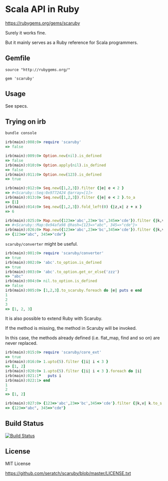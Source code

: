 # Scala API in Ruby

https://rubygems.org/gems/scaruby

Surely it works fine. 

But it mainly serves as a Ruby reference for Scala programmers.

## Gemfile

```
source "http://rubygems.org/"

gem 'scaruby'
```

## Usage

See specs.

## Trying on irb

```sh
bundle console
```

```ruby
irb(main):008:0> require 'scaruby'
=> false

irb(main):009:0> Option.new(nil).is_defined
=> false
irb(main):010:0> Option.apply(nil).is_defined
=> false
irb(main):011:0> Option.new(123).is_defined
=> true

irb(main):012:0> Seq.new([1,2,3]).filter {|e| e < 2 }
=> #<Scaruby::Seq:0x9772424 @array=[1]>
irb(main):013:0> Seq.new([1,2,3]).filter {|e| e < 2 }.to_a
=> [1]
irb(main):014:0> Seq.new([1,2,3]).fold_left(0) {|z,x| z + x }
=> 6

irb(main):025:0> Map.new({123=>'abc',23=>'bc',345=>'cde'}).filter {|k,v| k.to_s.size == 3 }
=> #<Scaruby::Map:0x94afa98 @hash={123=>"abc", 345=>"cde"}>
irb(main):026:0> Map.new({123=>'abc',23=>'bc',345=>'cde'}).filter {|k,v| k.to_s.size == 3 }.to_hash
=> {123=>"abc", 345=>"cde"}
```

`scaruby/converter` might be useful.

```ruby
irb(main):001:0> require 'scaruby/converter'
=> true
irb(main):002:0> 'abc'.to_option.is_defined
=> true
irb(main):003:0> 'abc'.to_option.get_or_else('zzz')
=> "abc"
irb(main):004:0> nil.to_option.is_defined
=> false
irb(main):005:0> [1,2,3].to_scaruby.foreach do |e| puts e end
1
2
3
=> [1, 2, 3]
```

It is also possible to extend Ruby with Scaruby. 

If the method is missing, the method in Scaruby will be invoked.

In this case, the methods already defined (i.e. flat_map, find and so on) are never replaced.

```ruby
irb(main):015:0> require 'scaruby/core_ext'
=> true
irb(main):016:0> 1.upto(5).filter {|i| i < 3 }
=> [1, 2]
irb(main):020:0> 1.upto(5).filter {|i| i < 3 }.foreach do |i|
irb(main):021:1*   puts i
irb(main):022:1> end
1
2
=> [1, 2]

irb(main):027:0> {123=>'abc',23=>'bc',345=>'cde'}.filter {|k,v| k.to_s.size == 3 }
=> {123=>"abc", 345=>"cde"}
```


## Build Status

[![Build Status](https://secure.travis-ci.org/seratch/scaruby.png)](http://travis-ci.org/seratch/scaruby)


## License

MIT License

https://github.com/seratch/scaruby/blob/master/LICENSE.txt


